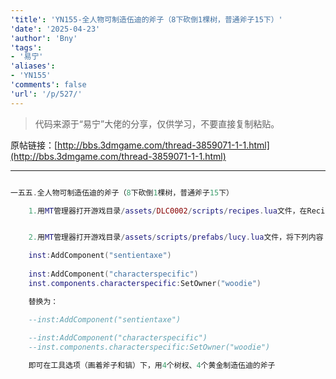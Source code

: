 ```yaml
---
'title': 'YN155-全人物可制造伍迪的斧子（8下砍倒1棵树，普通斧子15下）'
'date': '2025-04-23'
'author': 'Bny'
'tags':
- '易宁'
'aliases':
- 'YN155'
'comments': false
'url': '/p/527/'
---
```


> 代码来源于“易宁”大佬的分享，仅供学习，不要直接复制粘贴。

原帖链接：[http://bbs.3dmgame.com/thread-3859071-1-1.html](http://bbs.3dmgame.com/thread-3859071-1-1.html)

---

```lua  

一五五.全人物可制造伍迪的斧子（8下砍倒1棵树，普通斧子15下）

	1.用MT管理器打开游戏目录/assets/DLC0002/scripts/recipes.lua文件，在Recipe("razor", {Ingredient("twigs", 2), Ingredient("flint", 2)}, RECIPETABS.TOOLS,  TECH.SCIENCE_ONE)的下一行插入Recipe("Lucy", {Ingredient("twigs", 4), Ingredient("goldnugget", 4)}, RECIPETABS.TOOLS,  TECH.SCIENCE_ONE)


	2.用MT管理器打开游戏目录/assets/scripts/prefabs/lucy.lua文件，将下列内容：

	inst:AddComponent("sentientaxe")
	
	inst:AddComponent("characterspecific")
	inst.components.characterspecific:SetOwner("woodie")

	替换为：

	--inst:AddComponent("sentientaxe")
	
	--inst:AddComponent("characterspecific")
	--inst.components.characterspecific:SetOwner("woodie")

	即可在工具选项（画着斧子和镐）下，用4个树杈、4个黄金制造伍迪的斧子

```  

